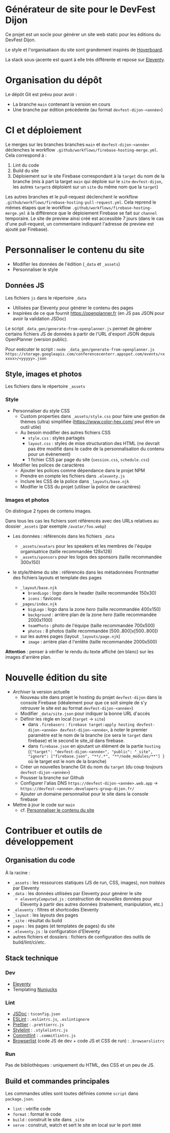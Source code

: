 # Générateur de site pour le DevFest Dijon

Ce projet est un socle pour générer un site web static pour les éditions du DevFest Dijon.

Le style et l'organisatiaon du site sont grandement inspirés de [Hoverboard](https://github.com/gdg-x/hoverboard).

La stack sous-jacente est quant à elle très différente et repose sur [Eleventy](https://www.11ty.dev/).

# Organisation du dépôt

Le dépôt Git est prévu pour avoir :

- La branche `main` contenant la version en cours
- Une branche par édition précédente (au format `devfest-dijon-<année>`)

# CI et déploiement

Le merges sur les branches branches `main` et `devfest-dijon-<année>` déclenches le workflow `.github/workflows/firebase-hosting-merge.yml`.
Cela correspond à :

1. Lint du code
2. Build du site
3. Déploiement sur le site Firebase correspondant à la `target` du nom de la branche (mis à part la target `main` qui déploie sur le `site` `devfest-dijon`, les autres `target`s déploient sur un `site` du même nom que la `target`)

Les autres branches et le pull-request déclenchent le workflow `.github/workflows/firebase-hosting-pull-request.yml`.
Cela reprend le mêmes étapes que le workflow `.github/workflows/firebase-hosting-merge.yml` à la différence que le déploiement Firebase se fait sur `channel` temporaire.
Le site de preview ainsi créé est accessible 7 jours (dans le cas d'une pull-request, un commentaire indiquant l'adresse de preview est ajouté par Firebase).

# Personnaliser le contenu du site

- Modifier les données de l'édition (`_data` et `_assets`)
- Personnaliser le style

## Données JS

Les fichiers `js` dans le répertoire `_data`

- Utilisées par Eleventy pour générer le contenu des pages
- Inspirées de ce que fournit https://openplanner.fr (en JS pas JSON pour avoir la validation JSDoc)

Le script `_data_gen/generate-from-openplanner.js` permet de générer certains fichiers JS de données à partir de l'URL d'export JSON depuis OpenPlanner (version public).

Pour exécuter le script : `node _data_gen/generate-from-openplanner.js https://storage.googleapis.com/conferencecenterr.appspot.com/events/<xxxxx>/<yyyyy>.json`

## Style, images et photos

Les fichiers dans le répertoire `_assets`

### Style

- Personnaliser du style CSS
  - Custom properties dans `_assets/style.css` pour faire une gestion de thèmes (ultra) simplifiée (https://www.color-hex.com/ peut être un outil utile)
  - Au besoin modifier des autres fichiers CSS
    - `style.css` : styles partagés
    - `layout.css` : styles de mise structuration des HTML (ne devrait pas être modifié dans le cadre de la personnalisation du contenu pour un évènement)
    - 1 fichier CSS par page du site (`session.css`, `schedule.css`)
- Modifier les polices de caractères
  - Ajouter les polices comme dépendance dans le projet NPM
  - Prendre en compte les fichiers dans `.eleventy.js`
  - Inclure les CSS de la police dans `_layouts/base.njk`
  - Modifier le CSS du projet (utiliser la police de caractères)

### Images et photos

On distingue 2 types de contenu images.

Dans tous les cas les fichiers sont référencés avec des URLs relatives au dossier `_assets` (par exemple `/avatar/foo.webp`)

- Les données : référencés dans les fichiers `_data`
  - `_assets/avatars` pour les speakers et les membres de l'équipe organisatrice (taille recommandée 128x128)
  - `_assets/sponsors` pour les logos des sponsors (taille recommandée 300x150)

- le style/thème du site : référencés dans les métadonnées Frontmatter des fichiers layouts et template des pages
  - `_layout/base.njk`
    - `brandLogo` : logo dans le header (taille recommandée 150x30)
    - `icons` : favicons
  - `_pages/index.njk`
    - `bigLogo` : logo dans la zone _hero_ (taille recommandée 400x150)
    - `background` : arrière plan de la zone _hero_ (taille recommandée 2000x1100)
    - `teamPhoto` : photo de l'équipe (taille recommandée 700x500)
    - `photos` : 8 photos (taille recommandée [500..800]x[500..800])
  - sur les autres pages (layout `_layouts/page.njk`)
    - `image` : arrière plan d l'entête (taille recommandée 2000x500)

**Attention** : penser à vérifier le rendu du texte affiché (en blanc) sur les images d'arrière plan.

# Nouvelle édition du site

- _Archiver_ la version actuelle
  - Nouveau site dans projet le hosting du projet `devfest-dijon` dans la console Firebase (idéalement pour que ce soit simple de s'y retrouver le site est au format `devfest-dijon-<année>`)
  - Modifier `_data/site.json` pour indiquer la bonne URL d'accès
  - Définir les règle en local (`target` → `site`)
    - dans `.firebaserc` : `firebase target:apply hosting devfest-dijon-<année> devfest-dijon-<année>`, à noter le premier paramètre est le nom de la branche (ce sera le `target` dans firebase) et le second le site_id dans firebase.
    - dans `firebase.json` en ajoutant un élément de la partie `hosting` (`{"target": "devfest-dijon-<année>", "public": "_site", "ignore": ["firebase.json", "**/.*", "**/node_modules/**"] }` où le target est le nom de la branche)
  - Créer un nouvelles branche Git du nom du `target` (du coup toujours `devfest-dijon-<année>`)
  - Pousser la branche sur Github
  - Configurer l'alias DNS `https://devfest-dijon-<année>.web.app` → `https://devfest-<année>.developers-group-dijon.fr/`
  - Ajouter un domaine personnalisé pour le site dans la console firebase
- Mettre à jour le code sur `main`
  - cf. [Personnaliser le contenu du site](#personnaliser-le-contenu-du-site)

# Contribuer et outils de développement

## Organisation du code

À la racine :

- `_assets` : les ressources statiques (JS de run, CSS, images), non _traitées_ par Eleventy
- `_data` : les données utilisées par Eleventy pour générer le site
  - `eleventyComputed.js` : construction de _nouvelles_ données pour Eleventy à partir des autres données (traitement, manipulation, etc.)
- `_eleventy` : filtres et shortcodes Eleventy
- `_layout` : les layouts des pages
- `_site` : résultat du build
- `pages` : les pages (et templates de pages) du site
- `.eleventy.js` : la configuration d'Eleventy
- autres fichiers et dossiers : fichiers de configuration des outils de build/lint/ci/etc.

## Stack technique

### Dev

- [Eleventy](https://www.11ty.dev/)
- Templating [Nunjucks](https://mozilla.github.io/nunjucks/)

### Lint

- [JSDoc](https://jsdoc.app/) : `tsconfig.json`
- [ESLint](https://eslint.org/) : `.eslintrc.js`, `.eslintignore`
- [Prettier](https://prettier.io/) : `.prettierrc.js`
- [Stylelint](https://stylelint.io/) : `.stylelintrc.js`
- [Commitlint](https://commitlint.js.org/) : `.commitlintrc.js`
- [Browserlist](https://browsersl.ist/) (code JS de dev + code JS et CSS de run) : `.browserslistrc`

### Run

Pas de bibliothèques : uniquement du HTML, des CSS et un peu de JS.

## Build et commandes principales

Les commandes utiles sont toutes définies comme `script` dans `package.json`.

- `lint` : vérifie code
- `format` : format le code
- `build` : construit le site dans `_site`
- `serve` : construit, watch et sert le site en local sur le port `8080`
